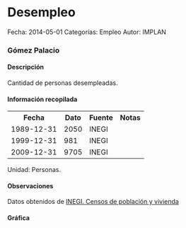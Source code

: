 Desempleo
=====

Fecha: 2014-05-01
Categorías: Empleo
Autor: IMPLAN

### Gómez Palacio

#### Descripción

Cantidad de personas desempleadas.

#### Información recopilada

<table class="table table-hover table-bordered">
  <tr><th>Fecha</th><th>Dato</th><th>Fuente</th><th>Notas</th></tr>
  <tr><td>1989-12-31</td><td>2050</td><td>INEGI</td><td></td></tr>
  <tr><td>1999-12-31</td><td>981</td><td>INEGI</td><td></td></tr>
  <tr><td>2009-12-31</td><td>9705</td><td>INEGI</td><td></td></tr>
</table>

Unidad: Personas.

#### Observaciones

Datos obtenidos de [INEGI. Censos de población y vivienda](http://www.inegi.org.mx/sistemas/consulta_resultados/iter2010.aspx?c=27329&s=est)

#### Gráfica

<div id="Morrisnniipxwr" class="grafica"></div>
  <!-- JAVASCRIPT DE LA GRAFICA EN Morrisnniipxwr -->
  <script>
  new Morris.Bar({
    element: 'Morrisnniipxwr',
    data: [
      { fecha: '1989-12-31', dato: 2050 },
      { fecha: '1999-12-31', dato: 981 },
      { fecha: '2009-12-31', dato: 9705 }
    ],
    xkey: 'fecha',
    ykeys: ['dato'],
    labels: ['Dato']
  });
  </script>
